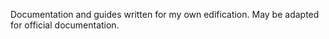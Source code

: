 Documentation and guides written for my own edification. May be adapted for official documentation.
